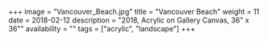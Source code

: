 +++
image = "Vancouver_Beach.jpg"
title = "Vancouver Beach"
weight = 11
date = 2018-02-12
description = "2018, Acrylic on Gallery Canvas, 36\" x 36\""
availability = ""
tags = ["acrylic", "landscape"]
+++
